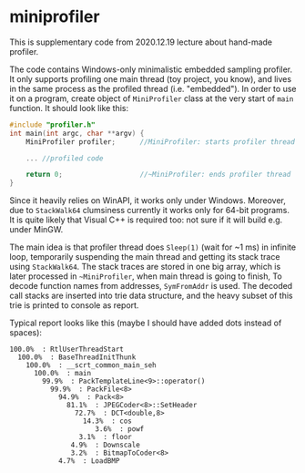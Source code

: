 # miniprofiler

This is supplementary code from 2020.12.19 lecture about hand-made profiler.

The code contains Windows-only minimalistic embedded sampling profiler.
It only supports profiling one main thread (toy project, you know), and lives in the same process as the profiled thread (i.e. "embedded").
In order to use it on a program, create object of `MiniProfiler` class at the very start of `main` function.
It should look like this:

```cpp
#include "profiler.h"
int main(int argc, char **argv) {
    MiniProfiler profiler;      //MiniProfiler: starts profiler thread

    ... //profiled code

    return 0;                   //~MiniProfiler: ends profiler thread
}
```

Since it heavily relies on WinAPI, it works only under Windows.
Moreover, due to `StackWalk64` clumsiness currently it works only for 64-bit programs.
It is quite likely that Visual C++ is required too: not sure if it will build e.g. under MinGW.


The main idea is that profiler thread does `Sleep(1)` (wait for ~1 ms) in infinite loop,
temporarily suspending the main thread and getting its stack trace using `StackWalk64`.
The stack traces are stored in one big array, which is later processed in `~MiniProfiler`, when main thread is going to finish,
To decode function names from addresses, `SymFromAddr` is used.
The decoded call stacks are inserted into trie data structure, and the heavy subset of this trie is printed to console as report.


Typical report looks like this (maybe I should have added dots instead of spaces):

    100.0%  : RtlUserThreadStart
      100.0%  : BaseThreadInitThunk
        100.0%  : __scrt_common_main_seh
          100.0%  : main
            99.9%  : PackTemplateLine<9>::operator()
              99.9%  : PackFile<8>
                94.9%  : Pack<8>
                  81.1%  : JPEGCoder<8>::SetHeader
                    72.7%  : DCT<double,8>
                      14.3%  : cos
                         3.6%  : powf
                     3.1%  : floor
                   4.9%  : Downscale
                   3.2%  : BitmapToCoder<8>
                4.7%  : LoadBMP
